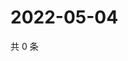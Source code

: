 # 2022-05-04

共 0 条

<!-- BEGIN WEIBO -->
<!-- 最后更新时间 Wed May 04 2022 12:29:50 GMT+0800 (China Standard Time) -->

<!-- END WEIBO -->
